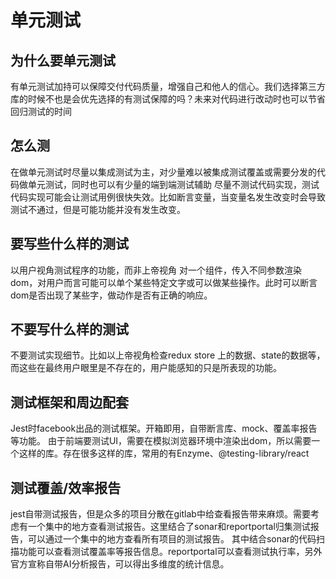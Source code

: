 # 单元测试
## 为什么要单元测试
有单元测试加持可以保障交付代码质量，增强自己和他人的信心。我们选择第三方库的时候不也是会优先选择的有测试保障的吗？未来对代码进行改动时也可以节省回归测试的时间
## 怎么测
在做单元测试时尽量以集成测试为主，对少量难以被集成测试覆盖或需要分发的代码做单元测试，同时也可以有少量的端到端测试辅助
尽量不测试代码实现，测试代码实现可能会让测试用例很快失效。比如断言变量，当变量名发生改变时会导致测试不通过，但是可能功能并没有发生改变。
## 要写些什么样的测试
以用户视角测试程序的功能，而非上帝视角
对一个组件，传入不同参数渲染dom，对用户而言可能可以单个某些特定文字或可以做某些操作。此时可以断言dom是否出现了某些字，做动作是否有正确的响应。
## 不要写什么样的测试
不要测试实现细节。比如以上帝视角检查redux store 上的数据、state的数据等，而这些在最终用户眼里是不存在的，用户能感知的只是所表现的功能。
## 测试框架和周边配套
Jest时facebook出品的测试框架。开箱即用，自带断言库、mock、覆盖率报告等功能。
由于前端要测试UI，需要在模拟浏览器环境中渲染出dom，所以需要一个这样的库。存在很多这样的库，常用的有Enzyme、@testing-library/react
## 测试覆盖/效率报告
jest自带测试报告，但是众多的项目分散在gitlab中给查看报告带来麻烦。需要考虑有一个集中的地方查看测试报告。这里结合了sonar和reportportal归集测试报告，可以通过一个集中的地方查看所有项目的测试报告。
其中结合sonar的代码扫描功能可以查看测试覆盖率等报告信息。reportportal可以查看测试执行率，另外官方宣称自带AI分析报告，可以得出多维度的统计信息。
